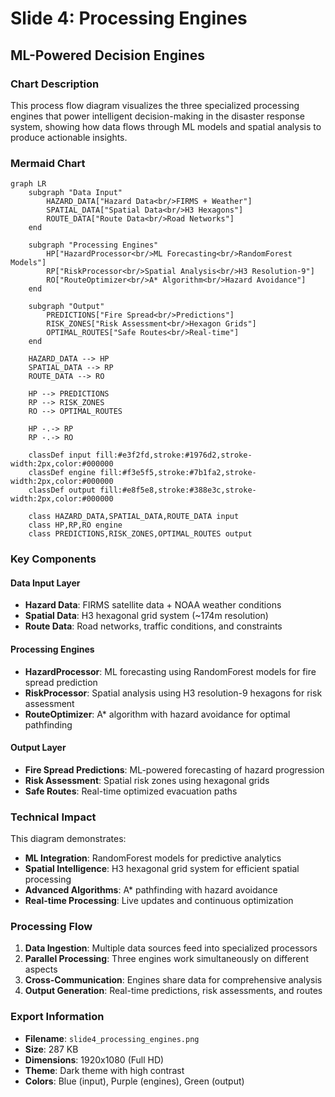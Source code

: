 # Slide 4: Processing Engines

## ML-Powered Decision Engines

### Chart Description
This process flow diagram visualizes the three specialized processing engines that power intelligent decision-making in the disaster response system, showing how data flows through ML models and spatial analysis to produce actionable insights.

### Mermaid Chart

```mermaid
graph LR
    subgraph "Data Input"
        HAZARD_DATA["Hazard Data<br/>FIRMS + Weather"]
        SPATIAL_DATA["Spatial Data<br/>H3 Hexagons"]
        ROUTE_DATA["Route Data<br/>Road Networks"]
    end
    
    subgraph "Processing Engines"
        HP["HazardProcessor<br/>ML Forecasting<br/>RandomForest Models"]
        RP["RiskProcessor<br/>Spatial Analysis<br/>H3 Resolution-9"]
        RO["RouteOptimizer<br/>A* Algorithm<br/>Hazard Avoidance"]
    end
    
    subgraph "Output"
        PREDICTIONS["Fire Spread<br/>Predictions"]
        RISK_ZONES["Risk Assessment<br/>Hexagon Grids"]
        OPTIMAL_ROUTES["Safe Routes<br/>Real-time"]
    end
    
    HAZARD_DATA --> HP
    SPATIAL_DATA --> RP
    ROUTE_DATA --> RO
    
    HP --> PREDICTIONS
    RP --> RISK_ZONES
    RO --> OPTIMAL_ROUTES
    
    HP -.-> RP
    RP -.-> RO
    
    classDef input fill:#e3f2fd,stroke:#1976d2,stroke-width:2px,color:#000000
    classDef engine fill:#f3e5f5,stroke:#7b1fa2,stroke-width:2px,color:#000000
    classDef output fill:#e8f5e8,stroke:#388e3c,stroke-width:2px,color:#000000
    
    class HAZARD_DATA,SPATIAL_DATA,ROUTE_DATA input
    class HP,RP,RO engine
    class PREDICTIONS,RISK_ZONES,OPTIMAL_ROUTES output
```

### Key Components

#### Data Input Layer
- **Hazard Data**: FIRMS satellite data + NOAA weather conditions
- **Spatial Data**: H3 hexagonal grid system (~174m resolution)
- **Route Data**: Road networks, traffic conditions, and constraints

#### Processing Engines
- **HazardProcessor**: ML forecasting using RandomForest models for fire spread prediction
- **RiskProcessor**: Spatial analysis using H3 resolution-9 hexagons for risk assessment
- **RouteOptimizer**: A* algorithm with hazard avoidance for optimal pathfinding

#### Output Layer
- **Fire Spread Predictions**: ML-powered forecasting of hazard progression
- **Risk Assessment**: Spatial risk zones using hexagonal grids
- **Safe Routes**: Real-time optimized evacuation paths

### Technical Impact
This diagram demonstrates:
- **ML Integration**: RandomForest models for predictive analytics
- **Spatial Intelligence**: H3 hexagonal grid system for efficient spatial processing
- **Advanced Algorithms**: A* pathfinding with hazard avoidance
- **Real-time Processing**: Live updates and continuous optimization

### Processing Flow
1. **Data Ingestion**: Multiple data sources feed into specialized processors
2. **Parallel Processing**: Three engines work simultaneously on different aspects
3. **Cross-Communication**: Engines share data for comprehensive analysis
4. **Output Generation**: Real-time predictions, risk assessments, and routes

### Export Information
- **Filename**: `slide4_processing_engines.png`
- **Size**: 287 KB
- **Dimensions**: 1920x1080 (Full HD)
- **Theme**: Dark theme with high contrast
- **Colors**: Blue (input), Purple (engines), Green (output)
